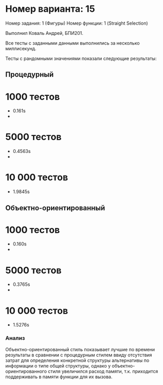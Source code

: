 # Номер варианта: 15

Номер задания: 1 (Фигуры)
Номер функции: 1 (Straight Selection)

Выполнил Коваль Андрей, БПИ201.

Все тесты с заданными данными выполнились за несколько миллисекунд.

Тесты с рандомными значениями показали следующие результаты:
## Процедурный

# 1000 тестов
* 0.161s
* 
# 5000 тестов
* 0.4563s
* 
# 10 000 тестов
* 1.9845s

## Объектно-ориентированный

# 1000 тестов
* 0.160s
* 
# 5000 тестов
* 0.3765s
* 
# 10 000 тестов
* 1.5276s

### Анализ
Объектно-ориентированный стиль показывает лучшие по времени результаты в сравнении с процедурным стилем ввиду отсутствия затрат для определения конкретной структуры альтернативы по информации о типе общей структуры, однако у объектно-ориентированного стиля увеличился расход памяти, т.к. приходится поддерживать в памяти функции для их вызова.
